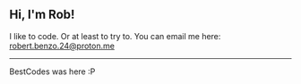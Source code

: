 ## Hi, I'm Rob!

I like to code. Or at least to try to. You can email me here:
robert.benzo.24@proton.me

----

BestCodes was here :P
